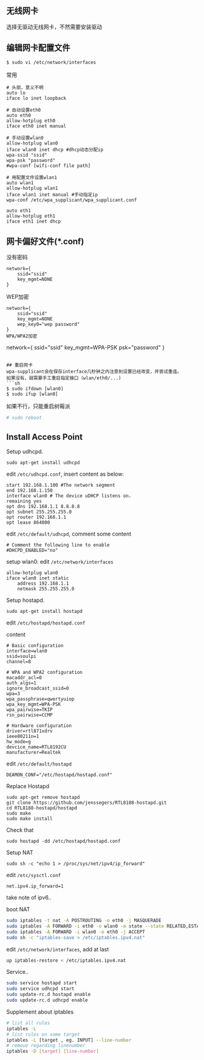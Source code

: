 ## 无线网卡

选择无驱动无线网卡，不然需要安装驱动

## 编辑网卡配置文件

```sh
$ sudo vi /etc/network/interfaces
```

常用
```
# 头部，意义不明
auto lo
iface lo inet loopback

# 自动设置eth0
auto eth0
allow-hotplug eth0
iface eth0 inet manual

# 手动设置wlan0
allow-hotplug wlan0
iface wlan0 inet dhcp #dhcp动态分配ip
wpa-ssid "ssid"
wpa-psk "password"
#wpa-conf [wifi-conf file path]

# 用配置文件设置wlan1
auto wlan1
allow-hotplug wlan1
iface wlan1 inet manual #手动指定ip
wpa-conf /etc/wpa_supplicant/wpa_supplicant.conf

auto eth1
allow-hotplug eth1
iface eth1 inet dhcp
```


## 网卡偏好文件(*.conf)

没有密码
```
network={
	ssid="ssid"
	key_mgmt=NONE
}
```
WEP加密
```
network={
	ssid="ssid"
	key_mgmt=NONE
	wep_key0="wep password"
}
WPA/WPA2加密
```
network={
	ssid="ssid"
	key_mgmt=WPA-PSK
	psk="password"
}
```

## 重启网卡
wpa-supplicant会在保存interface几秒钟之内注意到设置已经改变，并尝试重连。
如果没有，就需要手工重启指定接口（wlan/eth0/...)
```sh
$ sudo ifdown [wlan0]
$ sudo ifup [wlan0]
```
如果不行，只能重启树莓派
```sh
# sudo reboot
```

## Install Access Point

Setup udhcpd.

```
sudo apt-get install udhcpd
```

edit `/etc/udhcpd.conf`, insert content as below:

```
start 192.168.1.100 #The network segment
end 192.168.1.150
interface wlan0 # The device uDHCP listens on.
remaining yes
opt dns 192.168.1.1 8.8.8.8
opt subnet 255.255.255.0
opt router 192.168.1.1
opt lease 864000
```

edit `/etc/default/udhcpd`, comment some content

```
# Comment the following line to enable
#DHCPD_ENABLED="no"
```

setup wlan0: edit `/etc/network/interfaces` 

```
allow-hotplug wlan0
iface wlan0 inet static
	address 192.168.1.1
	netmask 255.255.255.0
```

Setup hostapd.

```
sudo apt-get install hostapd
```

edit `/etc/hostapd/hostapd.conf`

content
```
# Basic configuration
interface=wlan0
ssid=soulpi
channel=8

# WPA and WPA2 configuration
macaddr_acl=0
auth_algs=1
ignore_broadcast_ssid=0
wpa=3
wpa_passphrase=qwertyuiop
wpa_key_mgmt=WPA-PSK
wpa_pairwise=TKIP
rsn_pairwise=CCMP

# Hardware configuration
driver=rtl871xdrv
ieee80211n=1
hw_mode=g
devcice_name=RTL8192CU
manufacturer=Realtek
```


edit `/etc/default/hostapd`

```
DEAMON_CONF="/etc/hostapd/hostapd.conf"
```

Replace Hostapd
```
sudo apt-get remove hostapd
git clone https://github.com/jenssegers/RTL8188-hostapd.git
cd RTL8188-hostapd/hostapd
sudo make
sudo make install
```

Check that

```
sudo hostapd -dd /etc/hostapd/hostapd.conf
```

Setup NAT

```
sudo sh -c "echo 1 > /proc/sys/net/ipv4/ip_forward"
```

edit `/etc/sysctl.conf`

```
net.ipv4.ip_forward=1
```
take note of ipv6..

boot NAT
```sh
sudo iptables -t nat -A POSTROUTING -o eth0 -j MASQUERADE
sudo iptables -A FORWARD -i eth0 -o wlan0 -m state --state RELATED,ESTABLISHED -j ACCEPT
sudo iptables -A FORWARD -i wlan0 -o eth0 -j ACCEPT
sudo sh -c "iptables-save > /etc/iptables.ipv4.nat"
```

edit `/etc/network/interfaces`, add at last
```sh
up iptables-restore < /etc/iptables.ipv4.nat
```

Service..
```sh
sudo service hostapd start
sudo service udhcpd start
sudo update-rc.d hostapd enable
sudo update-rc.d udhcpd enable
```

Supplement about iptables
```sh
# list all rules
iptables -L 
# list rules on some target
iptables -L [target , eg. INPUT] --line-number
# remove regarding linenumber
iptables -D [target] [line-number]
```



